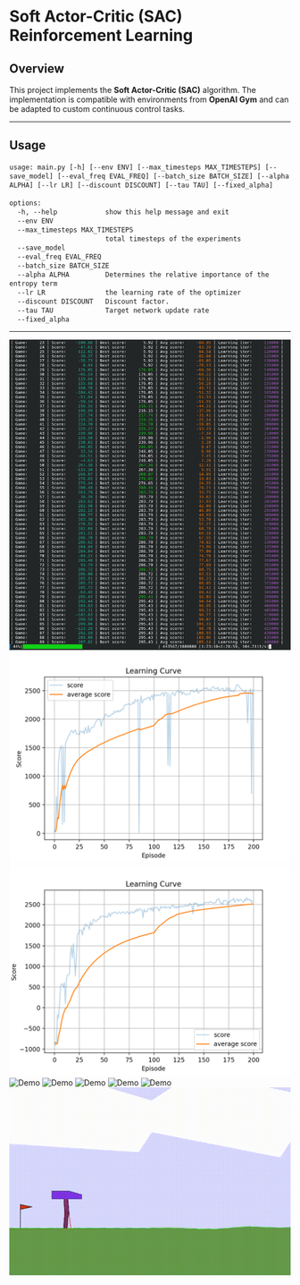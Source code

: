 # Soft Actor-Critic (SAC) Reinforcement Learning

## Overview

This project implements the **Soft Actor-Critic (SAC)** algorithm.
The implementation is compatible with environments from **OpenAI Gym** and can be adapted to custom continuous control tasks.

---

## Usage

```
usage: main.py [-h] [--env ENV] [--max_timesteps MAX_TIMESTEPS] [--save_model] [--eval_freq EVAL_FREQ] [--batch_size BATCH_SIZE] [--alpha ALPHA] [--lr LR] [--discount DISCOUNT] [--tau TAU] [--fixed_alpha]

options:
  -h, --help            show this help message and exit
  --env ENV
  --max_timesteps MAX_TIMESTEPS
                        total timesteps of the experiments
  --save_model
  --eval_freq EVAL_FREQ
  --batch_size BATCH_SIZE
  --alpha ALPHA         Determines the relative importance of the entropy term
  --lr LR               the learning rate of the optimizer
  --discount DISCOUNT   Discount factor.
  --tau TAU             Target network update rate
  --fixed_alpha
```
---

![Learn](images/3.png?raw=true)
![Score](images/1.png?raw=true)
![Score](images/2.png?raw=true)
![Demo](images/1.gif?raw=true)
![Demo](images/2.gif?raw=true)
![Demo](images/6.gif?raw=true)
![Demo](images/3.gif?raw=true)
![Demo](images/4.gif?raw=true)
![Demo](images/5.gif?raw=true)
